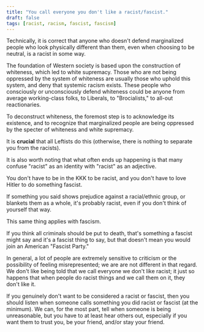 ```yaml
---
title: "You call everyone you don't like a racist/fascist."
draft: false
tags: [racist, racism, fascist, fascism]
---
```


Technically, it is correct that anyone who doesn't defend marginalized people who look physically different than them, even when choosing to be neutral, is a racist in some way.  
  
The foundation of Western society is based upon the construction of whiteness, which led to white supremacy. Those who are not being oppressed by the system of whiteness are usually those who uphold this system, and deny that systemic racism exists. These people who consciously or unconsciously defend whiteness could be anyone from average working-class folks, to Liberals, to "Brocialists," to all-out reactionaries.  
  
To deconstruct whiteness, the foremost step is to acknowledge its existence, and to recognize that marginalized people are being oppressed by the specter of whiteness and white supremacy.  
  
It is **crucial** that all Leftists do this (otherwise, there is nothing to separate you from the racists).  
  
It is also worth noting that what often ends up happening is that many confuse "racist" as an identity with "racist" as an adjective.  
  
You don't have to be in the KKK to be racist, and you don't have to love Hitler to do something fascist.  
  
If something you said shows prejudice against a racial/ethnic group, or blankets them as a whole, it's probably racist, even if you don't think of yourself that way.  
  
This same thing applies with fascism.  
  
If you think all criminals should be put to death, that's something a fascist might say and it's a fascist thing to say, but that doesn't mean you would join an American "Fascist Party."  
  
In general, a lot of people are extremely sensitive to criticism or the possibility of feeling misrepresented; we are are not different in that regard. We don't like being told that we call everyone we don't like racist; it just so happens that when people do racist things and we call them on it, they don't like it.  
  
If you genuinely don't want to be considered a racist or fascist, then you should listen when someone calls something you did racist or fascist (at the minimum). We can, for the most part, tell when someone is being unreasonable, but you have to at least hear others out, especially if you want them to trust you, be your friend, and/or stay your friend.


